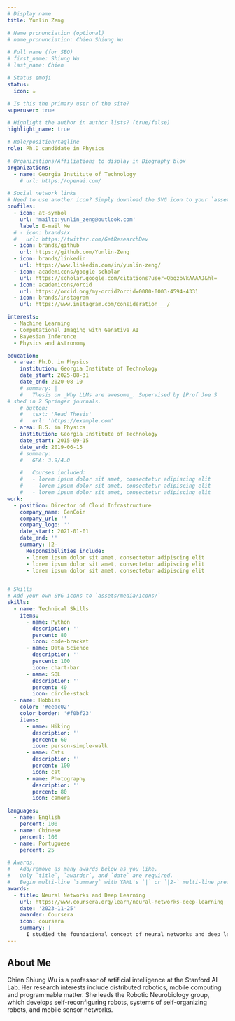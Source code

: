 ```yaml
---
# Display name
title: Yunlin Zeng

# Name pronunciation (optional)
# name_pronunciation: Chien Shiung Wu

# Full name (for SEO)
# first_name: Shiung Wu
# last_name: Chien

# Status emoji
status:
  icon: ☕️

# Is this the primary user of the site?
superuser: true

# Highlight the author in author lists? (true/false)
highlight_name: true

# Role/position/tagline
role: Ph.D candidate in Physics

# Organizations/Affiliations to display in Biography blox
organizations:
  - name: Georgia Institute of Technology
    # url: https://openai.com/

# Social network links
# Need to use another icon? Simply download the SVG icon to your `assets/media/icons/` folder.
profiles:
  - icon: at-symbol
    url: 'mailto:yunlin_zeng@outlook.com'
    label: E-mail Me
  # - icon: brands/x
  #   url: https://twitter.com/GetResearchDev
  - icon: brands/github
    url: https://github.com/Yunlin-Zeng
  - icon: brands/linkedin
    url: https://www.linkedin.com/in/yunlin-zeng/
  - icon: academicons/google-scholar
    url: https://scholar.google.com/citations?user=QbqzbVkAAAAJ&hl=
  - icon: academicons/orcid
    url: https://orcid.org/my-orcid?orcid=0000-0003-4594-4331
  - icon: brands/instagram
    url: https://www.instagram.com/consideration___/

interests:
  - Machine Learning
  - Computational Imaging with Genative AI
  - Bayesian Inference
  - Physics and Astronomy

education:
  - area: Ph.D. in Physics
    institution: Georgia Institute of Technology
    date_start: 2025-08-31
    date_end: 2020-08-10
    # summary: |
    #   Thesis on _Why LLMs are awesome_. Supervised by [Prof Joe S
# shed in 2 Springer journals.
    # button:
    #   text: 'Read Thesis'
    #   url: 'https://example.com'
  - area: B.S. in Physics
    institution: Georgia Institute of Technology
    date_start: 2015-09-15
    date_end: 2019-06-15
    # summary:
    #   GPA: 3.9/4.0

    #   Courses included:
    #   - lorem ipsum dolor sit amet, consectetur adipiscing elit
    #   - lorem ipsum dolor sit amet, consectetur adipiscing elit
    #   - lorem ipsum dolor sit amet, consectetur adipiscing elit
work:
  - position: Director of Cloud Infrastructure
    company_name: GenCoin
    company_url: ''
    company_logo: ''
    date_start: 2021-01-01
    date_end: ''
    summary: |2-
      Responsibilities include:
      - lorem ipsum dolor sit amet, consectetur adipiscing elit
      - lorem ipsum dolor sit amet, consectetur adipiscing elit
      - lorem ipsum dolor sit amet, consectetur adipiscing elit


# Skills
# Add your own SVG icons to `assets/media/icons/`
skills:
  - name: Technical Skills
    items:
      - name: Python
        description: ''
        percent: 80
        icon: code-bracket
      - name: Data Science
        description: ''
        percent: 100
        icon: chart-bar
      - name: SQL
        description: ''
        percent: 40
        icon: circle-stack
  - name: Hobbies
    color: '#eeac02'
    color_border: '#f0bf23'
    items:
      - name: Hiking
        description: ''
        percent: 60
        icon: person-simple-walk
      - name: Cats
        description: ''
        percent: 100
        icon: cat
      - name: Photography
        description: ''
        percent: 80
        icon: camera

languages:
  - name: English
    percent: 100
  - name: Chinese
    percent: 100
  - name: Portuguese
    percent: 25

# Awards.
#   Add/remove as many awards below as you like.
#   Only `title`, `awarder`, and `date` are required.
#   Begin multi-line `summary` with YAML's `|` or `|2-` multi-line prefix and indent 2 spaces below.
awards:
  - title: Neural Networks and Deep Learning
    url: https://www.coursera.org/learn/neural-networks-deep-learning
    date: '2023-11-25'
    awarder: Coursera
    icon: coursera
    summary: |
      I studied the foundational concept of neural networks and deep learning. By the end, I was familiar with the significant technological trends driving the rise of deep learning; build, train, and apply fully connected deep neural networks; implement efficient (vectorized) neural networks; identify key parameters in a neural network’s architecture; and apply deep learning to your own applications.
---
```


## About Me

Chien Shiung Wu is a professor of artificial intelligence at the Stanford AI Lab. Her research interests include distributed robotics, mobile computing and programmable matter. She leads the Robotic Neurobiology group, which develops self-reconfiguring robots, systems of self-organizing robots, and mobile sensor networks.
